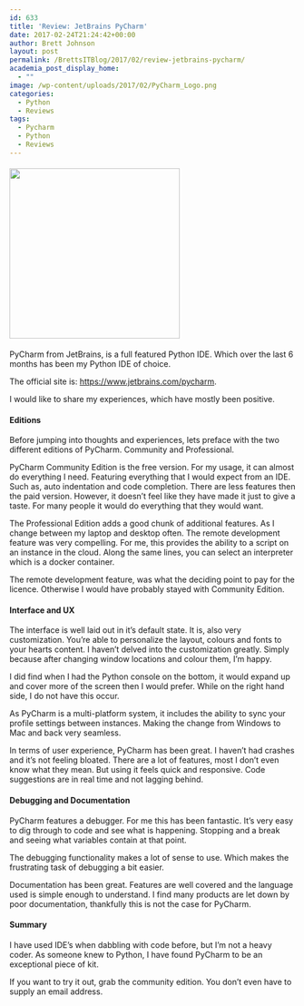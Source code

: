 ```yaml
---
id: 633
title: 'Review: JetBrains PyCharm'
date: 2017-02-24T21:24:42+00:00
author: Brett Johnson
layout: post
permalink: /BrettsITBlog/2017/02/review-jetbrains-pycharm/
academia_post_display_home:
  - ""
image: /wp-content/uploads/2017/02/PyCharm_Logo.png
categories:
  - Python
  - Reviews
tags:
  - Pycharm
  - Python
  - Reviews
---
```

#### [<img class="alignnone size-medium wp-image-662" src="https://sdbrett.com/assets/images/2017/02/PyCharm_Logo-300x300.png" alt="" width="300" height="300" srcset="https://sdbrett.com/assets/images2017/02/PyCharm_Logo-300x300.png 300w, https://sdbrett.com/assets/images2017/02/PyCharm_Logo-150x150.png 150w, https://sdbrett.com/assets/images2017/02/PyCharm_Logo-260x260.png 260w, https://sdbrett.com/assets/images2017/02/PyCharm_Logo.png 400w" sizes="(max-width: 300px) 100vw, 300px" />](https://sdbrett.com/assets/images/2017/02/PyCharm_Logo.png)

PyCharm from JetBrains, is a full featured Python IDE. Which over the last 6 months has been my Python IDE of choice.

The official site is: <https://www.jetbrains.com/pycharm>.

I would like to share my experiences, which have mostly been positive.

#### Editions

Before jumping into thoughts and experiences, lets preface with the two different editions of PyCharm. Community and Professional.

PyCharm Community Edition is the free version. For my usage, it can almost do everything I need. Featuring everything that I would expect from an IDE. Such as, auto indentation and code completion. There are less features then the paid version. However, it doesn&#8217;t feel like they have made it just to give a taste. For many people it would do everything that they would want.

The Professional Edition adds a good chunk of additional features. As I change between my laptop and desktop often. The remote development feature was very compelling. For me, this provides the ability to a script on an instance in the cloud. Along the same lines, you can select an interpreter which is a docker container.

The remote development feature, was what the deciding point to pay for the licence. Otherwise I would have probably stayed with Community Edition.

#### Interface and UX

The interface is well laid out in it&#8217;s default state. It is, also very customization. You&#8217;re able to personalize the layout, colours and fonts to your hearts content. I haven&#8217;t delved into the customization greatly. Simply because after changing window locations and colour them, I&#8217;m happy.

I did find when I had the Python console on the bottom, it would expand up and cover more of the screen then I would prefer. While on the right hand side, I do not have this occur.

As PyCharm is a multi-platform system, it includes the ability to sync your profile settings between instances. Making the change from Windows to Mac and back very seamless.

In terms of user experience, PyCharm has been great. I haven&#8217;t had crashes and it&#8217;s not feeling bloated. There are a lot of features, most I don&#8217;t even know what they mean. But using it feels quick and responsive. Code suggestions are in real time and not lagging behind.

#### Debugging and Documentation

PyCharm features a debugger. For me this has been fantastic. It&#8217;s very easy to dig through to code and see what is happening. Stopping and a break and seeing what variables contain at that point.

The debugging functionality makes a lot of sense to use. Which makes the frustrating task of debugging a bit easier.

Documentation has been great. Features are well covered and the language used is simple enough to understand. I find many products are let down by poor documentation, thankfully this is not the case for PyCharm.

#### Summary

I have used IDE&#8217;s when dabbling with code before, but I&#8217;m not a heavy coder. As someone knew to Python, I have found PyCharm to be an exceptional piece of kit.

If you want to try it out, grab the community edition. You don&#8217;t even have to supply an email address.